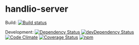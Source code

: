 # handlio-server

Build:
[![Build status](https://ci.appveyor.com/api/projects/status/31a7tbnp9x401v9s/branch/master?svg=true)](https://ci.appveyor.com/project/VanDalkvist/handlio-server/branch/master)

Development:
[![Dependency Status](https://david-dm.org/handlio/handlio-server.svg)](https://david-dm.org/handlio/handlio-server)
[![devDependency Status](https://david-dm.org/handlio/handlio-server/dev-status.svg)](https://david-dm.org/handlio/handlio-server#info=devDependencies)
[![Code Climate](https://codeclimate.com/github/handlio/handlio-server/badges/gpa.svg)](https://codeclimate.com/github/handlio/handlio-server)
[![Coverage Status](https://coveralls.io/repos/github/handlio/handlio-server/badge.svg?branch=master)](https://coveralls.io/github/handlio/handlio-server?branch=master)
[![npm](https://img.shields.io/npm/l/express.svg?style=flat-square)]()
